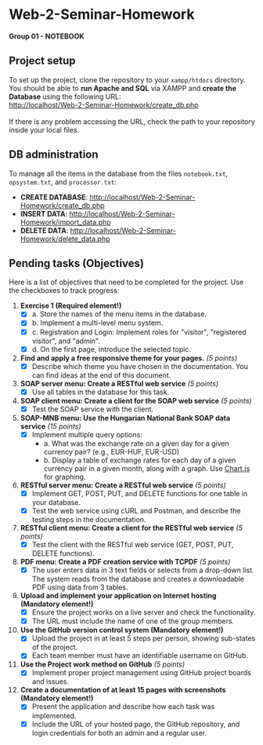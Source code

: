 # Web-2-Seminar-Homework
**Group 01 - NOTEBOOK**

## Project setup
To set up the project, clone the repository to your `xampp/htdocs` directory.<br>
You should be able to **run Apache and SQL** via XAMPP and **create the Database** using the following URL:<br>
[http://localhost/Web-2-Seminar-Homework/create_db.php](http://localhost/Web-2-Seminar-Homework/create_db.php)<br>
<br>
If there is any problem accessing the URL, check the path to your repository inside your local files.<br>

## DB administration
To manage all the items in the database from the files `notebook.txt`, `opsystem.txt`, and `processor.txt`:
- **CREATE DATABASE**: [http://localhost/Web-2-Seminar-Homework/create_db.php](http://localhost/Web-2-Seminar-Homework/create_db.php)
- **INSERT DATA**: [http://localhost/Web-2-Seminar-Homework/import_data.php](http://localhost/Web-2-Seminar-Homework/import_data.php)
- **DELETE DATA**: [http://localhost/Web-2-Seminar-Homework/delete_data.php](http://localhost/Web-2-Seminar-Homework/delete_data.php)

## Pending tasks (Objectives)
Here is a list of objectives that need to be completed for the project. Use the checkboxes to track progress:

1. **Exercise 1 (Required element!)**
    - [x] a. Store the names of the menu items in the database.
    - [x] b. Implement a multi-level menu system.
    - [x] c. Registration and Login: Implement roles for "visitor", "registered visitor", and "admin".
    - [x] d. On the first page, introduce the selected topic.

2. **Find and apply a free responsive theme for your pages.** *(5 points)*
    - [x] Describe which theme you have chosen in the documentation. You can find ideas at the end of this document.

3. **SOAP server menu: Create a RESTful web service** *(5 points)*
    - [x] Use all tables in the database for this task.

4. **SOAP client menu: Create a client for the SOAP web service** *(5 points)*
    - [x] Test the SOAP service with the client.

5. **SOAP-MNB menu: Use the Hungarian National Bank SOAP data service** *(15 points)*
    - [x] Implement multiple query options:
        - a. What was the exchange rate on a given day for a given currency pair? (e.g., EUR-HUF, EUR-USD)
        - b. Display a table of exchange rates for each day of a given currency pair in a given month, along with a graph. Use [Chart.js](https://www.chartjs.org/) for graphing.

6. **RESTful server menu: Create a RESTful web service** *(5 points)*
    - [x] Implement GET, POST, PUT, and DELETE functions for one table in your database.
    - [x] Test the web service using cURL and Postman, and describe the testing steps in the documentation.

7. **RESTful client menu: Create a client for the RESTful web service** *(5 points)*
    - [x] Test the client with the RESTful web service (GET, POST, PUT, DELETE functions).

8. **PDF menu: Create a PDF creation service with TCPDF** *(5 points)*
    - [x] The user enters data in 3 text fields or selects from a drop-down list. The system reads from the database and creates a downloadable PDF using data from 3 tables.

9. **Upload and implement your application on Internet hosting (Mandatory element!)**
    - [x] Ensure the project works on a live server and check the functionality.
    - [x] The URL must include the name of one of the group members.

10. **Use the GitHub version control system (Mandatory element!)**
    - [x] Upload the project in at least 5 steps per person, showing sub-states of the project.
    - [x] Each team member must have an identifiable username on GitHub.

11. **Use the Project work method on GitHub** *(5 points)*
    - [x] Implement proper project management using GitHub project boards and issues.

12. **Create a documentation of at least 15 pages with screenshots (Mandatory element!)**
    - [x] Present the application and describe how each task was implemented.
    - [x] Include the URL of your hosted page, the GitHub repository, and login credentials for both an admin and a regular user.
